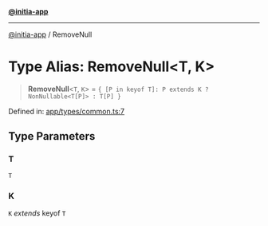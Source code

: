 [**@initia-app**](../types.md)

***

[@initia-app](../types.md) / RemoveNull

# Type Alias: RemoveNull\<T, K\>

> **RemoveNull**\<`T`, `K`\> = `{ [P in keyof T]: P extends K ? NonNullable<T[P]> : T[P] }`

Defined in: [app/types/common.ts:7](https://github.com/hanwong/app-v2/blob/b6cc29462bca0bededdcec342d091f91e17e428a/app/types/common.ts#L7)

## Type Parameters

### T

`T`

### K

`K` *extends* keyof `T`
